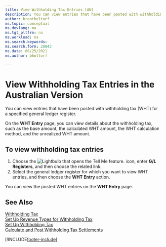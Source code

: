 ```yaml
---
title: View Withholding Tax Entries [AU]
description: You can view entries that have been posted with withholding tax (WHT) for a specified general ledger register in the Australian version.
author: brentholtorf
ms.topic: conceptual
ms.devlang: na
ms.tgt_pltfrm: na
ms.workload: na
ms.search.keywords:
ms.search.form: 28043
ms.date: 06/25/2021
ms.author: bholtorf

---
```

# View Withholding Tax Entries in the Australian Version

You can view entries that have been posted with withholding tax (WHT) for a specified general ledger register.  

On the **WHT Entry** page, you can view details about the withholding tax, such as the base amount, the calculated WHT amount, the WHT calculation method, and the unrealized WHT amount.  

## To view withholding tax entries  

1.  Choose the ![Lightbulb that opens the Tell Me feature.](../../media/ui-search/search_small.png "Tell me what you want to do") icon, enter **G/L Registers**, and then choose the related link.  
2.  Select the general ledger register for which you want to view WHT entries, and then choose the **WHT Entry** action.  

You can view the posted WHT entries on the **WHT Entry** page.  

## See Also  
 [Withholding Tax](withholding-tax.md)   
 [Set Up Revenue Types for Withholding Tax](how-to-set-up-revenue-types-for-withholding-tax.md)   
 [Set Up Withholding Tax](how-to-set-up-withholding-tax.md)   
 [Calculate and Post Withholding Tax Settlements](how-to-calculate-and-post-withholding-tax-settlements.md)


[!INCLUDE[footer-include](../../includes/footer-banner.md)]